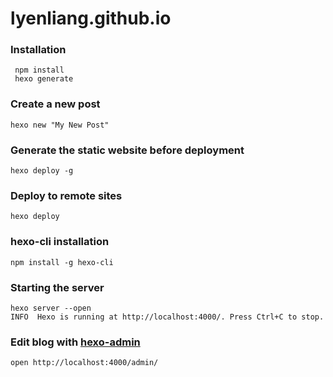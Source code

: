 # lyenliang.github.io
### Installation
     npm install
     hexo generate


### Create a new post
    hexo new "My New Post"

### Generate the static website before deployment
    hexo deploy -g
	
### Deploy to remote sites
    hexo deploy
	
### hexo-cli installation
    npm install -g hexo-cli

### Starting the server
    hexo server --open
    INFO  Hexo is running at http://localhost:4000/. Press Ctrl+C to stop.

### Edit blog with [hexo-admin](https://github.com/jaredly/hexo-admin)
    open http://localhost:4000/admin/